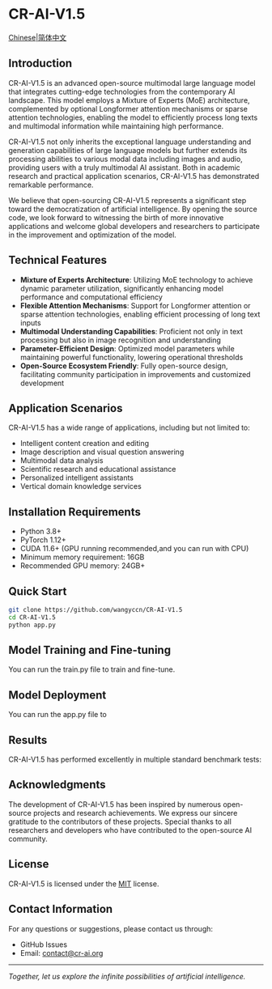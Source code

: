 # CR-AI-V1.5

[Chinese|简体中文]()

## Introduction

CR-AI-V1.5 is an advanced open-source multimodal large language model that integrates cutting-edge technologies from the contemporary AI landscape. This model employs a Mixture of Experts (MoE) architecture, complemented by optional Longformer attention mechanisms or sparse attention technologies, enabling the model to efficiently process long texts and multimodal information while maintaining high performance.

CR-AI-V1.5 not only inherits the exceptional language understanding and generation capabilities of large language models but further extends its processing abilities to various modal data including images and audio, providing users with a truly multimodal AI assistant. Both in academic research and practical application scenarios, CR-AI-V1.5 has demonstrated remarkable performance.

We believe that open-sourcing CR-AI-V1.5 represents a significant step toward the democratization of artificial intelligence. By opening the source code, we look forward to witnessing the birth of more innovative applications and welcome global developers and researchers to participate in the improvement and optimization of the model.

## Technical Features

- **Mixture of Experts Architecture**: Utilizing MoE technology to achieve dynamic parameter utilization, significantly enhancing model performance and computational efficiency
- **Flexible Attention Mechanisms**: Support for Longformer attention or sparse attention technologies, enabling efficient processing of long text inputs
- **Multimodal Understanding Capabilities**: Proficient not only in text processing but also in image recognition and understanding
- **Parameter-Efficient Design**: Optimized model parameters while maintaining powerful functionality, lowering operational thresholds
- **Open-Source Ecosystem Friendly**: Fully open-source design, facilitating community participation in improvements and customized development

## Application Scenarios

CR-AI-V1.5 has a wide range of applications, including but not limited to:

- Intelligent content creation and editing
- Image description and visual question answering
- Multimodal data analysis
- Scientific research and educational assistance
- Personalized intelligent assistants
- Vertical domain knowledge services

## Installation Requirements

- Python 3.8+
- PyTorch 1.12+
- CUDA 11.6+ (GPU running recommended,and you can run with CPU)
- Minimum memory requirement: 16GB
- Recommended GPU memory: 24GB+

## Quick Start

```sh
git clone https://github.com/wangyccn/CR-AI-V1.5
cd CR-AI-V1.5
python app.py
```

## Model Training and Fine-tuning

You can run the train.py file to train and fine-tune.

## Model Deployment

You can run the app.py file to 

## Results

CR-AI-V1.5 has performed excellently in multiple standard benchmark tests:

## Acknowledgments

The development of CR-AI-V1.5 has been inspired by numerous open-source projects and research achievements. We express our sincere gratitude to the contributors of these projects. Special thanks to all researchers and developers who have contributed to the open-source AI community.

## License

CR-AI-V1.5 is licensed under the [MIT](LICENSE) license.

## Contact Information

For any questions or suggestions, please contact us through:

- GitHub Issues
- Email: contact@cr-ai.org

---

*Together, let us explore the infinite possibilities of artificial intelligence.*
